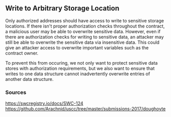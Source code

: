 ## Write to Arbitrary Storage Location

Only authorized addresses should have access to write to sensitive storage locations. If there isn't proper authorization checks throughout the contract, a malicious user may be able to overwrite sensitive data. However, even if there are authorization checks for writing to sensitive data, an attacker may still be able to overwrite the sensitive data via insensitive data. This could give an attacker access to overwrite important variables such as the contract owner. 

To prevent this from occuring, we not only want to protect sensitive data stores with authorization requirements, but we also want to ensure that writes to one data structure cannot inadvertently overwrite entries of another data structure.

### Sources

https://swcregistry.io/docs/SWC-124
https://github.com/Arachnid/uscc/tree/master/submissions-2017/doughoyte